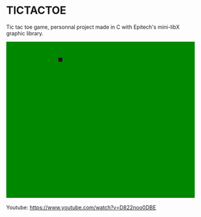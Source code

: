 # TICTACTOE
Tic tac toe game, personnal project made in C with Epitech's mini-libX graphic library.

![alt tag](https://raw.githubusercontent.com/usernameHed/TICTACTOE/master/TICTACTOE.gif)

Youtube: https://www.youtube.com/watch?v=D822noo0DBE
